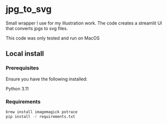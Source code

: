 # jpg_to_svg
Small wrapper I use for my illustration work. The code creates a streamlit UI that converts jpgs to svg files. 

This code was only tested and run on MacOS

## Local install

### Prerequisites
Ensure you have the following installed:

Python 3.11

### Requirements
```bash
brew install imagemagick potrace
pip install -r requirements.txt
```


